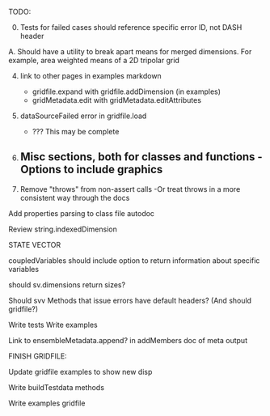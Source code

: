 TODO:

0. Tests for failed cases should reference specific error ID, not DASH header

A. Should have a utility to break apart means for merged dimensions. For example,
area weighted means of a 2D tripolar grid


4. link to other pages in examples markdown
    - gridfile.expand with gridfile.addDimension (in examples)
    - gridMetadata.edit with gridMetadata.editAttributes

7. dataSourceFailed error in gridfile.load
    - ??? This may be complete
8. Misc sections, both for classes and functions
   -Options to include graphics
   -
9. Remove "throws" from non-assert calls
    -Or treat throws in a more consistent way through the docs

Add properties parsing to class file autodoc

Review string.indexedDimension

STATE VECTOR



coupledVariables should include option to return information about specific variables

should sv.dimensions return sizes?

Should svv Methods that issue errors have default headers?
(And should gridfile?)


Write tests
Write examples

Link to ensembleMetadata.append? in addMembers doc of meta output



FINISH GRIDFILE:

Update gridfile examples to show new disp

Write buildTestdata methods

Write examples
    gridfile